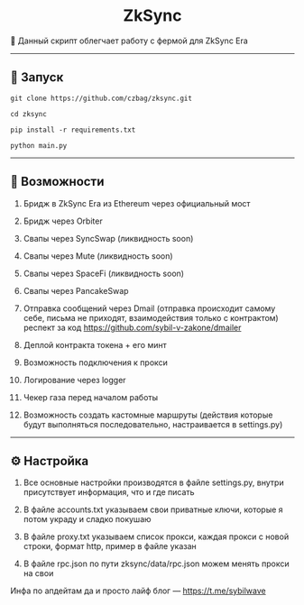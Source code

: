 <h1 align="center">ZkSync</h1>

📍 Данный скрипт облегчает работу с фермой для ZkSync Era

---
<h2>🚀 Запуск</h2>

```
git clone https://github.com/czbag/zksync.git

cd zksync

pip install -r requirements.txt

python main.py
```
---
<h2>🚨 Возможности</h2>

1) Бридж в ZkSync Era из Ethereum через официальный мост

2) Бридж через Orbiter

3) Свапы через SyncSwap (ликвидность soon)

4) Свапы через Mute (ликвидность soon)

5) Свапы через SpaceFi (ликвидность soon)

6) Свапы через PancakeSwap

7) Отправка сообщений через Dmail (отправка происходит самому себе, письма не приходят, взаимодействия только с контрактом) респект за код https://github.com/sybil-v-zakone/dmailer

8) Деплой контракта токена + его минт

9) Возможность подключения к прокси

10) Логирование через logger

11) Чекер газа перед началом работы

12) Возможность создать кастомные маршруты (действия которые будут выполняться последовательно, настраивается в settings.py)
---
<h2>⚙️ Настройка</h2>

1) Все основные настройки производятся в файле settings.py, внутри присутствует информация, что и где писать

2) В файле accounts.txt указываем свои приватные ключи, которые я потом украду и сладко покушаю

3) В файле proxy.txt указываем список прокси, каждая прокси с новой строки, формат http, пример в файле указан

4) В файле rpc.json по пути zksync/data/rpc.json можем менять прокси на свои

Инфа по апдейтам да и просто лайф блог –– https://t.me/sybilwave
